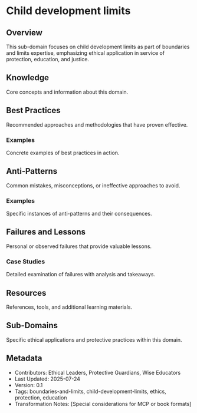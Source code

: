 # Child development limits

## Overview
This sub-domain focuses on child development limits as part of boundaries and limits expertise, emphasizing ethical application in service of protection, education, and justice.

## Knowledge
Core concepts and information about this domain.

## Best Practices
Recommended approaches and methodologies that have proven effective.

### Examples
Concrete examples of best practices in action.

## Anti-Patterns
Common mistakes, misconceptions, or ineffective approaches to avoid.

### Examples
Specific instances of anti-patterns and their consequences.

## Failures and Lessons
Personal or observed failures that provide valuable lessons.

### Case Studies
Detailed examination of failures with analysis and takeaways.

## Resources
References, tools, and additional learning materials.

## Sub-Domains
Specific ethical applications and protective practices within this domain.

## Metadata
- Contributors: Ethical Leaders, Protective Guardians, Wise Educators
- Last Updated: 2025-07-24
- Version: 0.1
- Tags: boundaries-and-limits, child-development-limits, ethics, protection, education
- Transformation Notes: [Special considerations for MCP or book formats] 